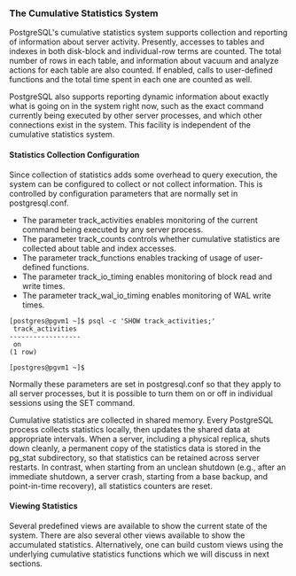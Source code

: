 ### The Cumulative Statistics System 

PostgreSQL's cumulative statistics system supports collection and reporting of information about server activity. Presently, accesses to tables and indexes in both disk-block and individual-row terms are counted. The total number of rows in each table, and information about vacuum and analyze actions for each table are also counted. If enabled, calls to user-defined functions and the total time spent in each one are counted as well.

PostgreSQL also supports reporting dynamic information about exactly what is going on in the system right now, such as the exact command currently being executed by other server processes, and which other connections exist in the system. This facility is independent of the cumulative statistics system.

#### Statistics Collection Configuration
Since collection of statistics adds some overhead to query execution, the system can be configured to collect or not collect information. This is controlled by configuration parameters that are normally set in postgresql.conf. 

* The parameter track_activities enables monitoring of the current command being executed by any server process.
* The parameter track_counts controls whether cumulative statistics are collected about table and index accesses.
* The parameter track_functions enables tracking of usage of user-defined functions.
* The parameter track_io_timing enables monitoring of block read and write times.
* The parameter track_wal_io_timing enables monitoring of WAL write times.

```
[postgres@pgvm1 ~]$ psql -c 'SHOW track_activities;'
 track_activities
------------------
 on
(1 row)

[postgres@pgvm1 ~]$
```
Normally these parameters are set in postgresql.conf so that they apply to all server processes, but it is possible to turn them on or off in individual sessions using the SET command. 

Cumulative statistics are collected in shared memory. Every PostgreSQL process collects statistics locally, then updates the shared data at appropriate intervals. When a server, including a physical replica, shuts down cleanly, a permanent copy of the statistics data is stored in the pg_stat subdirectory, so that statistics can be retained across server restarts. In contrast, when starting from an unclean shutdown (e.g., after an immediate shutdown, a server crash, starting from a base backup, and point-in-time recovery), all statistics counters are reset.

#### Viewing Statistics
Several predefined views are available to show the current state of the system. There are also several other views available to show the accumulated statistics. Alternatively, one can build custom views using the underlying cumulative statistics functions which we will discuss in next sections.